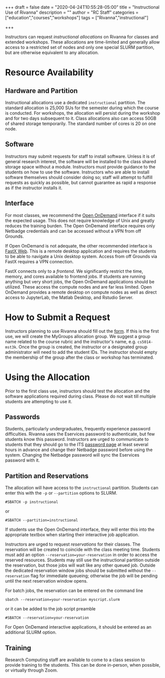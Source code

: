 +++
draft = false
date = "2020-04-24T10:55:28-05:00"
title = "Instructional Use of Rivanna"
description = ""
author = "RC Staff"
categories = ["education","courses","workshops"]
tags = ["Rivanna","instructional"]

+++

Instructors can request _instructional allocations_ on Rivanna for classes and extended workshops.  These allocations are time-limited and generally allow access to a restricted set of nodes and only one special SLURM partition, but are otherwise equivalent to any allocation.

# Resource Availability

## Hardware and Partition

Instructional allocations use a dedicated `instructional` partition.  The standard allocation is 25,000 SUs for the semester during which the course is conducted.  For workshops, the allocation will persist during the workshop and for two days subsequent to it.  Class allocations also can access 50GB of shared storage temporarily.  The standard number of cores is 20 on one node.

## Software

Instructors may submit requests for staff to install software.  Unless it is of general research interest, the software will be installed to the class shared storage space without a module.  Instructors must provide guidance to the students on how to use the software.  Instructors who are able to install software themselves should consider doing so; staff will attempt to fulfill requests as quickly as possible, but cannot guarantee as rapid a response as if the instructor installs it.

## Interface

For most classes, we recommend the [Open OnDemand](https://www.rc.virginia.edu/userinfo/rivanna/ood/overview/) interface if it suits the expected usage.  This does not require knowledge of Unix and greatly reduces the training burden.  The Open OnDemand interface requires only Netbadge credentials and can be accessed without a VPN from off Grounds.

If Open OnDemand is not adequate, the other recommended interface is [FastX Web](https://www.rc.virginia.edu/userinfo/rivanna/logintools/fastx/).  This is a remote desktop application and requires the students to be able to navigate a Unix desktop system.  Access from off Grounds via FastX requires a VPN connection.

FastX connects only to a *frontend*.  We significantly restrict the time, memory, and cores available to frontend jobs.  If students are running anything but very short jobs, the Open OnDemand applications should be utilized.  These access the compute nodes and are far less limited.  Open OnDemand provides a remote desktop on compute nodes as well as direct access to JupyterLab, the Matlab Desktop, and Rstudio Server.

# How to Submit a Request

Instructors planning to use Rivanna should fill out the [form](https://www.rc.virginia.edu/form/allocation-instructional).  If this is the first use, we will create the MyGroups allocation group.  We suggest a group name related to the course rubric and the instructor's name, e.g. `cs5014-mst3k`.  Once the group is created, the instructor or a designated group administrator will need to add the student IDs.  The instructor should empty the membership of the group after the class or workshop has terminated.

# Using the Allocation

Prior to the first class use, instructors should test the allocation and the software applications required during class.  Please do not wait till multiple students are attempting to use it.  

## Passwords
Students, particularly undergraduates, frequently experience password difficulties.  Rivanna uses the Eservices password to authenticate, but few students know this password.  Instructors are urged to communicate to students that they should go to the ITS [password page](https://virginia.service-now.com/its?id=itsweb_services&category_id=869613f3db9fc7c0f032f1f51d9619ce) at least several hours in advance and change their Netbadge password before using the system.  Changing the Netbadge password will sync the Eservices password with it.

## Partition and Reservations

The allocation will have access to the `instructional` partition.  Students can enter this with the `-p` or `--partition` options to SLURM.
```
#SBATCH -p instructional
```
or
```
#SBATCH --partition=instructional
```
If students use the Open OnDemand interface, they will enter this into the appropriate textbox when starting their interactive job application.

Instructors are urged to request *reservations* for their classes.  The reservation will be created to coincide with the class meeting time.  Students must add an option `--reservation=your-reservation` in order to access the reserved resources.  Students may still use the instructional partition outside the reservation, but those jobs will wait like any other queued job. Outside the dedicated reservation window jobs should be submitted without the `--reservation` flag for immediate queueing; otherwise the job will be pending until the next reservation window opens.

For batch jobs, the reservation can be entered on the command line
```
sbatch --reservation=your-reservation myscript.slurm
```
or it can be added to the job script preamble
```
#SBATCH --reservation=your-reservation
```
For Open OnDemand interactive applications, it should be entered as an additional SLURM option.

## Training
Research Computing staff are available to come to a class session to provide training to the students.  This can be done in-person, when possible, or virtually through Zoom.  

